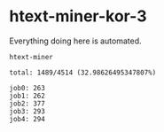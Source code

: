 # htext-miner-kor-3

Everything doing here is automated.

```
htext-miner

total: 1489/4514 (32.98626495347807%)

job0: 263
job1: 262
job2: 377
job3: 293
job4: 294
```